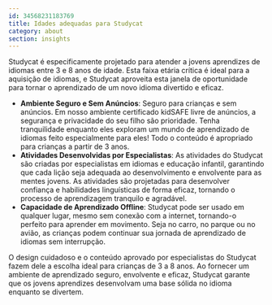 ```yaml
---
id: 34568231183769
title: Idades adequadas para Studycat
category: about
section: insights
---
```

Studycat é especificamente projetado para atender a jovens aprendizes de idiomas entre 3 e 8 anos de idade. Esta faixa etária crítica é ideal para a aquisição de idiomas, e Studycat aproveita esta janela de oportunidade para tornar o aprendizado de um novo idioma divertido e eficaz.

- **Ambiente Seguro e Sem Anúncios**: Seguro para crianças e sem anúncios. Em nosso ambiente certificado kidSAFE livre de anúncios, a segurança e privacidade do seu filho são prioridade. Tenha tranquilidade enquanto eles exploram um mundo de aprendizado de idiomas feito especialmente para eles! Todo o conteúdo é apropriado para crianças a partir de 3 anos.
- **Atividades Desenvolvidas por Especialistas**: As atividades do Studycat são criadas por especialistas em idiomas e educação infantil, garantindo que cada lição seja adequada ao desenvolvimento e envolvente para as mentes jovens. As atividades são projetadas para desenvolver confiança e habilidades linguísticas de forma eficaz, tornando o processo de aprendizagem tranquilo e agradável.
- **Capacidade de Aprendizado Offline**: Studycat pode ser usado em qualquer lugar, mesmo sem conexão com a internet, tornando-o perfeito para aprender em movimento. Seja no carro, no parque ou no avião, as crianças podem continuar sua jornada de aprendizado de idiomas sem interrupção.

O design cuidadoso e o conteúdo aprovado por especialistas do Studycat fazem dele a escolha ideal para crianças de 3 a 8 anos. Ao fornecer um ambiente de aprendizado seguro, envolvente e eficaz, Studycat garante que os jovens aprendizes desenvolvam uma base sólida no idioma enquanto se divertem.

